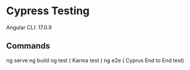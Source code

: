 # Cypress Testing

Angular CLI: 17.0.9

## Commands

ng serve
ng build
ng test ( Karma test )
ng e2e  ( Cyprus End to End test)
